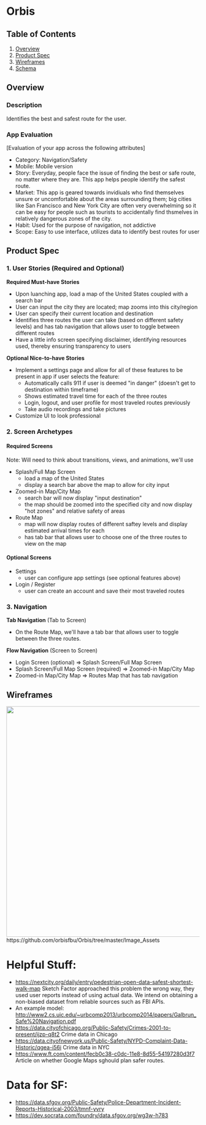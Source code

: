 # Orbis


## Table of Contents
1. [Overview](#Overview)
1. [Product Spec](#Product-Spec)
1. [Wireframes](#Wireframes)
2. [Schema](#Schema)

## Overview
### Description
Identifies the best and safest route for the user.

### App Evaluation
[Evaluation of your app across the following attributes]
- Category: Navigation/Safety
- Mobile: Mobile version
- Story: Everyday, people face the issue of finding the best or safe route, no matter where they are. This app helps people identify the safest route. 
- Market: This app is geared towards invidiuals who find themselves unsure or uncomfortable about the areas surrounding them; big cities like San Francisco and New York City are often very overwhelming so it can be easy for people such as tourists to accidentally find thsmelves in relatively dangerous zones of the city.
- Habit: Used for the purpose of navigation, not addictive
- Scope: Easy to use interface, utilizes data to identify best routes for user

## Product Spec

### 1. User Stories (Required and Optional)

**Required Must-have Stories**

- Upon luanching app, load a map of the United States coupled with a search bar
- User can input the city they are located; map zooms into this city/region
- User can specify their current location and destination
- Identifies three routes the user can take (based on different safety levels) and has tab navigation that allows user to toggle between different routes
- Have a little info screen specifying disclaimer, identifying resources used, thereby ensuring transparency to users


**Optional Nice-to-have Stories**

- Implement a settings page and allow for all of these features to be present in app if user selects the feature: 
    - Automatically calls 911 if user is deemed "in danger" (doesn't get to destination within timeframe)
    - Shows estimated travel time for each of the three routes
    - Login, logout, and user profile for most traveled routes previously
    - Take audio recordings and take pictures 
- Customize UI to look professional

### 2. Screen Archetypes
#### Required Screens
Note: Will need to think about transitions, views, and animations, we'll use 
* Splash/Full Map Screen
   * load a map of the United States
   * display a search bar above the map to allow for city input
* Zoomed-in Map/City Map
   * search bar will now display "input destination"
   * the map should be zoomed into the specified city and now display "hot zones" and relative safety of areas
 * Route Map
   * map will now display routes of different saftey levels and display estimated arrival times for each
   * has tab bar that allows user to choose one of the three routes to view on the map

#### Optional Screens
* Settings 
    * user can configure app settings (see optional features above)
* Login / Register
    * user can create an account and save their most traveled routes 

### 3. Navigation

**Tab Navigation** (Tab to Screen)

* On the Route Map, we'll have a tab bar that allows user to toggle between the three routes. 

**Flow Navigation** (Screen to Screen)

* Login Screen (optional)
   => Splash Screen/Full Map Screen
 * Splash Screen/Full Map Screen (required)
   => Zoomed-in Map/City Map
 * Zoomed-in Map/City Map
   => Routes Map that has tab navigation
   
## Wireframes
<img src="YOUR_WIREFRAME_IMAGE_URL" width=600>
https://github.com/orbisfbu/Orbis/tree/master/Image_Assets

# Helpful Stuff:

- https://nextcity.org/daily/entry/pedestrian-open-data-safest-shortest-walk-map Sketch Factor approached this problem the wrong way, they used user reports instead of using actual data. We intend on obtaining a non-biased dataset from reliable sources such as FBI APIs.
- An example model: http://www2.cs.uic.edu/~urbcomp2013/urbcomp2014/papers/Galbrun_Safe%20Navigation.pdf
-  https://data.cityofchicago.org/Public-Safety/Crimes-2001-to-present/ijzp-q8t2 Crime data in Chicago
-  https://data.cityofnewyork.us/Public-Safety/NYPD-Complaint-Data-Historic/qgea-i56i Crime data in NYC
-  https://www.ft.com/content/fecb0c38-c0dc-11e8-8d55-54197280d3f7 Article on whether Google Maps sghould plan safer routes.
# Data for SF: 
-  https://data.sfgov.org/Public-Safety/Police-Department-Incident-Reports-Historical-2003/tmnf-yvry
-  https://dev.socrata.com/foundry/data.sfgov.org/wg3w-h783

